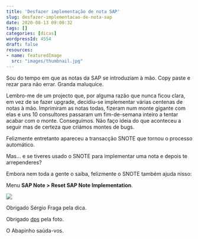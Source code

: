 ```yaml
---
title: 'Desfazer implementação de nota SAP'
slug: desfazer-implementacao-de-nota-sap
date: 2020-08-13 09:00:32
tags: []
categories: [dicas]
wordpressId: 4554
draft: false
resources:
- name: featuredImage
  src: "images/thumbnail.jpg"
---
```

Sou do tempo em que as notas da SAP se introduziam à mão. Copy paste e rezar para não errar. Granda maluquice.

Lembro-me de um projecto que, por alguma razão que nunca ficou clara, em vez de se fazer upgrade, decidiu-se implementar várias centenas de notas à mão. Imprimiram as notas todas, fizeram num monte gigante com elas e uns 10 consultores passaram um fim-de-semana inteiro a tentar acabar com o monte. Conseguímos. Não faço ideia do que aconteceu a seguir mas de certeza que criámos montes de bugs.

<!--more-->

Felizmente entretanto apareceu a transacção SNOTE que tornou o processo automático.

Mas... e se tiveres usado o SNOTE para implementar uma nota e depois te arrependeres?

Embora nem toda a gente o saiba, felizmente o SNOTE também ajuda nisso:

Menu **SAP Note > Reset SAP Note Implementation**.

[![][1]][1]

Obrigado Sérgio Fraga pela dica.

Obrigado [dps][2] pela foto.

O Abapinho saúda-vos.

   [1]: images/undo_sap_note.png
   [2]: https://visualhunt.co/a5/a0b96f2b

